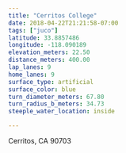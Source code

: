 ```yaml
---
title: "Cerritos College"
date: 2018-04-22T21:21:58-07:00
tags: ["juco"]
latitude: 33.8857486
longitude: -118.090189
elevation_meters: 22.50
distance_meters: 400.00
lap_lanes: 9
home_lanes: 9
surface_type: artificial
surface_color: blue
turn_diameter_meters: 67.80
turn_radius_b_meters: 34.73
steeple_water_location: inside

---
```


Cerritos, CA 90703

<!--more-->
